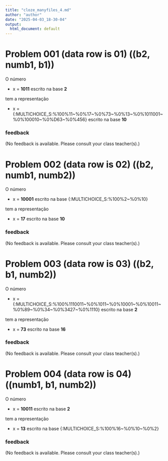 ```yaml
---
title: "cloze_manyfiles_4.md"
author: "author"
date: "2025-04-03_18-30-04"
output:
  html_document: default
---
```



# Problem 001 (data row is 01) ((b2, numb1, b1))


O número 

* x = **1011** escrito na base **2**

tem a representação

* x = {:MULTICHOICE_S:%100%11\~%0%17\~%0%73\~%0%13\~%0%1011001\~%0%100010\~%0%D63\~%0%456} escrito na base **10**





### feedback


(No feedback is available. Please consult your class teacher(s).)




# Problem 002 (data row is 02) ((b2, numb1, numb2))


O número 

* x = **10001** escrito na base {:MULTICHOICE_S:%100%2\~%0%10}

tem a representação

* x = **17** escrito na base **10**





### feedback


(No feedback is available. Please consult your class teacher(s).)




# Problem 003 (data row is 03) ((b2, b1, numb2))


O número 

* x = {:MULTICHOICE_S:%100%1110011\~%0%1011\~%0%10001\~%0%10011\~%0%89\~%0%34\~%0%3427\~%0%1110} escrito na base **2**

tem a representação

* x = **73** escrito na base **16**





### feedback


(No feedback is available. Please consult your class teacher(s).)




# Problem 004 (data row is 04) ((numb1, b1, numb2))


O número 

* x = **10011** escrito na base **2**

tem a representação

* x = **13** escrito na base {:MULTICHOICE_S:%100%16\~%0%10\~%0%2}





### feedback


(No feedback is available. Please consult your class teacher(s).)


